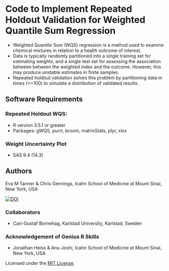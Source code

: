 # Code to Implement Repeated Holdout Validation for Weighted Quantile Sum Regression
* Weighted Quantile Sum (WQS) regression is a method used to examine chemical mixtures in relation to a health outcome of interest. 
* Data is typically randomly partitioned into a single training set for estimating weights, and a single test set for assessing the association between between the weighted index and the outcome. However, this may produce unstable estimates in finite samples.
* Repeated holdout validation solves this problem by partitioning data m times (>=100) to simulate a distribution of validated results.

## Software Requirements
### Repeated Holdout WQS:
* R version 3.5.1 or greater
* Packages: gWQS, purrr, broom, matrixStats, plyr, xlsx
### Weight Uncertainty Plot
* SAS 9.4 (14.3)

## Authors
Eva M Tanner & Chris Gennings, Icahn School of Medicine at Mount Sinai, New York, USA

[![DOI](https://zenodo.org/badge/183286526.svg)](https://zenodo.org/badge/latestdoi/183286526)

### Collaborators
* Carl-Gustaf Bornehag, Karlstad University, Karlstad, Sweden

### Acknowledgement of Genius R Skills
* Jonathan Heiss & Anu Joshi, Icahn School of Medicine at Mount Sinai, New York, USA

Licensed under the [MIT License](LICENSE).
